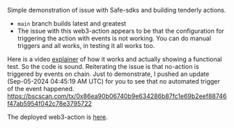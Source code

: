 Simple demonstration of issue with Safe-sdks and building tenderly actions.

- `main` branch builds latest and greatest
- The issue with this web3-action appears to be that the configuration for triggering the action with events is not working. You can do manual triggers and all works, in testing it all works too.

Here is a video [explainer](https://www.loom.com/share/3dc2a113245b4c35a35b1c0b09e0cb2f) of how it works and actually showing a functional test. So the code is sound. Reiterating the issue is that no-action is triggered by events on chain.
Just to demonstrate, I pushed an update (Sep-05-2024 04:45:19 AM UTC) for you to see that no automated trigger of the event happened.
https://bscscan.com/tx/0x86ea90b06740b9e634286b87fc1e69b2eef88746f47ab5954f042c78e3795722   

The deployed web3-action is [here](https://dashboard.tenderly.co/radiant/radiant/action/66192e98-b34b-41c2-b638-917ceb13d0ac).
